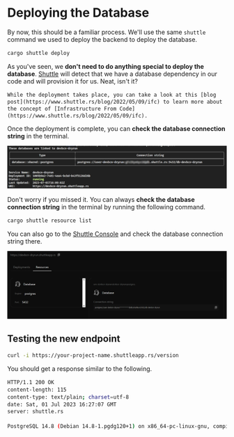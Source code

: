 # Deploying the Database

By now, this should be a familiar process. We'll use the same `shuttle` command we used to deploy the backend to deploy the database.

```bash
cargo shuttle deploy
```

As you've seen, we **don't need to do anything special to deploy the database**. [Shuttle](https://shuttle.rs) will detect that we have a database dependency in our code and will provision it for us. Neat, isn't it?

```admonish title="Infrastructure From Code"
While the deployment takes place, you can take a look at this [blog post](https://www.shuttle.rs/blog/2022/05/09/ifc) to learn more about the concept of [Infrastructure From Code](https://www.shuttle.rs/blog/2022/05/09/ifc).
```

Once the deployment is complete, you can **check the database connection string** in the terminal.

![Database connection string](../assets/backend/08/cloud_database.png)

Don't worry if you missed it. You can always **check the database connection string** in the terminal by running the following command.

```bash
cargo shuttle resource list
```

You can also go to the [Shuttle Console](https://console.shuttle.rs/) and check the database connection string there.

![Console Resources](../assets/backend/08/console_resources.png)

## Testing the new endpoint

```bash
curl -i https://your-project-name.shuttleapp.rs/version
```

You should get a response similar to the following.

```bash
HTTP/1.1 200 OK
content-length: 115
content-type: text/plain; charset=utf-8
date: Sat, 01 Jul 2023 16:27:07 GMT
server: shuttle.rs

PostgreSQL 14.8 (Debian 14.8-1.pgdg120+1) on x86_64-pc-linux-gnu, compiled by gcc (Debian 12.2.0-14) 12.2.0, 64-bit
```

